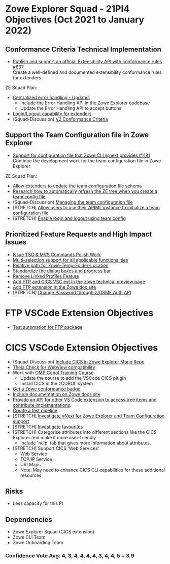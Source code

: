 # Zowe Explorer Squad - 21PI4 Objectives (Oct 2021 to January 2022)


## Conformance Criteria Technical Implementation

* [Publish and support an official Extensibility API with conformance rules #837](https://github.com/zowe/vscode-extension-for-zowe/issues/837)  
Create a well-defined and documented extensibility conformance rules for extenders.

ZE Squad Plan:  
- [Centralized error handling - Updates](https://github.com/zowe/vscode-extension-for-zowe/issues/388)
  - Include the Error Handling API in the Zowe Explorer codebase
  - Update the Error Handling API to accept buttons
- [Login/Logout capability for extenders](https://github.com/zowe/vscode-extension-for-zowe/issues/1255)
- (Squad-Discussion) [V2 Conformance Criteria ](https://github.com/zowe/vscode-extension-for-zowe/discussions/1534)

  
## Support the Team Configuration file in Zowe Explorer

* [Support for configuration file that Zowe CLI @next provides #1181](https://github.com/zowe/vscode-extension-for-zowe/issues/1181)  
Continue the development work for the team configuration file in Zowe Explorer

ZE Squad Plan:  
- [Allow extenders to update the team configuration file schema](https://github.com/zowe/vscode-extension-for-zowe/issues/1528)
- [Research how to automatically refresh the ZE tree when you create a team config file](https://github.com/zowe/vscode-extension-for-zowe/issues/1514)
- (Squad-Discussion) [Managing the team configuration file](https://github.com/zowe/vscode-extension-for-zowe/discussions/1535)
- [STRETCH] [Allow users to use their APIML instance to initialize a team configuration file](https://github.com/zowe/vscode-extension-for-zowe/issues/1536)
- [STRETCH] [Enable login and logout using team config](https://github.com/zowe/vscode-extension-for-zowe/issues/1541)

## Prioritized Feature Requests and High Impact Issues

- [Issue TSO & MVS Commands Polish Work](https://github.com/zowe/vscode-extension-for-zowe/issues/1297)
- [Multi-selection support for all applicable functionalities](https://github.com/zowe/vscode-extension-for-zowe/issues/1286)
- [Relative path for Zowe-Temp-Folder-Location](https://github.com/zowe/vscode-extension-for-zowe/issues/1053)
- [Standardize the dialog boxes and progress bar](https://github.com/zowe/vscode-extension-for-zowe/issues/1537)
- [Remove Linked Profiles Feature](https://github.com/zowe/vscode-extension-for-zowe/issues/1280)
- [Add FTP and CICS VSC ext in the zowe technical preview page](https://github.com/zowe/vscode-extension-for-zowe/issues/1546)
- [Add FTP extension in the Zowe doc site](https://github.com/zowe/vscode-extension-for-zowe/issues/1562)
- [STRETCH] [Change Password through z/OSMF Auth API](https://github.com/zowe/vscode-extension-for-zowe/issues/1538)
  
# FTP VSCode Extension Objectives
- [Test automation for FTP package](https://github.com/zowe/vscode-extension-for-zowe/issues/1028)

# CICS VSCode Extension Objectives

- (Squad-Discussion) [Include CICS in Zowe Explorer Mono Repo](https://github.com/zowe/vscode-extension-for-zowe/discussions/1540)
- [Theia Check for WebView compatibility](https://github.com/zowe/vscode-extension-for-cics/issues/64)
- Work with [OMP Cobol Training Course](https://github.com/openmainframeproject/cobol-programming-course).
  - Update the course to add the VSCode CICS plugin
  - Install CICS in the zCOBOL system
- [Get a Zowe conformance badge](https://github.com/zowe/vscode-extension-for-cics/issues/105)
- [Include documentation on Zowe docs site](https://github.com/zowe/vscode-extension-for-cics/issues/106)
- [Provide an API for other VS Code extension to access tree items and contribute implementations](https://github.com/zowe/vscode-extension-for-cics/issues/101).
- [Create a test pipeline](https://github.com/zowe/vscode-extension-for-cics/issues/4)
- [STRETCH] [Investigate vNext for Zowe Explorer and Team Configuration support](https://github.com/zowe/vscode-extension-for-cics/issues/107)
- [STRETCH] [Investigate favourites](https://github.com/zowe/vscode-extension-for-cics/issues/92)
- [STRETCH] Categorise attributes into different sections like the CICS Explorer and make it more user-friendly
  - Include 'help' tab that gives more information about attributes.
- [STRETCH] Support CICS 'Web Services'
  - Web Service
  - TCP/IP Service
  - URI Maps
  - Note: May need to enhance CICS CLI capabilities for these additional resources

## Risks
- Less capacity for this PI

## Dependencies
- Zowe Explorer Squad (CICS extension)
- Zowe CLI Team
- Zowe Onboarding Team

### Confidence Vote Avg: 4, 3, 4, 4, 4, 4, 3, 4, 4, 5 = 3.9
